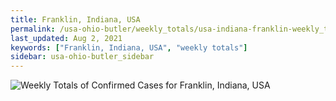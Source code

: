 ```yaml
---
title: Franklin, Indiana, USA
permalink: /usa-ohio-butler/weekly_totals/usa-indiana-franklin-weekly_totals.html
last_updated: Aug 2, 2021
keywords: ["Franklin, Indiana, USA", "weekly totals"]
sidebar: usa-ohio-butler_sidebar
---
```


![Weekly Totals of Confirmed Cases for Franklin, Indiana, USA](/covid_tracker/images/graphs/usa-indiana-franklin-weekly_totals_graph.png)
